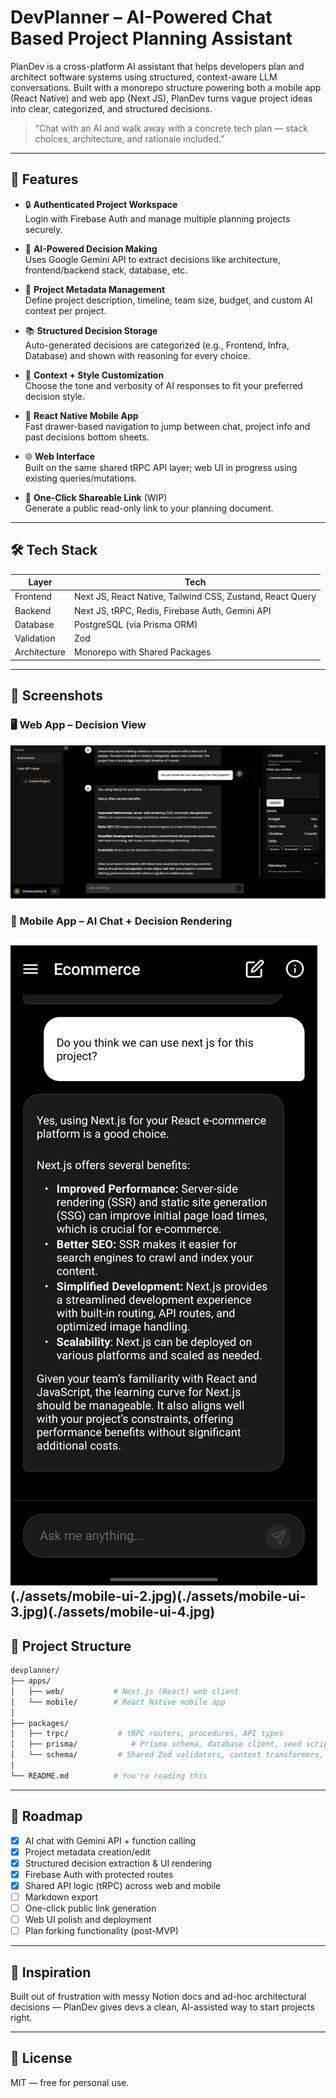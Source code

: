 # DevPlanner – AI-Powered Chat Based Project Planning Assistant

PlanDev is a cross-platform AI assistant that helps developers plan and architect software systems using structured, context-aware LLM conversations. Built with a monorepo structure powering both a mobile app (React Native) and web app (Next JS), PlanDev turns vague project ideas into clear, categorized, and structured decisions.

> “Chat with an AI and walk away with a concrete tech plan — stack choices, architecture, and rationale included.”

---

## 🚀 Features

- 🔒 **Authenticated Project Workspace**  
  Login with Firebase Auth and manage multiple planning projects securely.

- 💬 **AI-Powered Decision Making**  
  Uses Google Gemini API to extract decisions like architecture, frontend/backend stack, database, etc.

- 📂 **Project Metadata Management**  
  Define project description, timeline, team size, budget, and custom AI context per project.

- 📚 **Structured Decision Storage**  
  Auto-generated decisions are categorized (e.g., Frontend, Infra, Database) and shown with reasoning for every choice.

- 🎯 **Context + Style Customization**  
  Choose the tone and verbosity of AI responses to fit your preferred decision style.

- 📱 **React Native Mobile App**  
  Fast drawer-based navigation to jump between chat, project info and past decisions bottom sheets.

- 🌐 **Web Interface**  
  Built on the same shared tRPC API layer; web UI in progress using existing queries/mutations.

- 🔗 **One-Click Shareable Link** (WIP)  
  Generate a public read-only link to your planning document.

---

## 🛠 Tech Stack

| Layer        | Tech                                                     |
| ------------ | -------------------------------------------------------- |
| Frontend     | Next JS, React Native, Tailwind CSS, Zustand, React Query |
| Backend      | Next JS, tRPC, Redis, Firebase Auth, Gemini API     |
| Database     | PostgreSQL (via Prisma ORM)                              |
| Validation   | Zod                                                      |
| Architecture | Monorepo with Shared Packages                            |

---

## 📸 Screenshots

### 🖥️ Web App – Decision View
![Web UI](./assets/web-ui.png)

### 📱 Mobile App – AI Chat + Decision Rendering
![Mobile UI](./assets/mobile-ui-1.jpg)(./assets/mobile-ui-2.jpg)(./assets/mobile-ui-3.jpg)(./assets/mobile-ui-4.jpg)
---

## 🔧 Project Structure

```bash
devplanner/
├── apps/
│   ├── web/           # Next.js (React) web client
│   └── mobile/        # React Native mobile app
│
├── packages/
│   ├── trpc/           # tRPC routers, procedures, API types
│   ├── prisma/            # Prisma schema, database client, seed scripts
│   └── schema/         # Shared Zod validators, context transformers, helpers
│
└── README.md          # You're reading this
```

---

## 📅 Roadmap

- [x] AI chat with Gemini API + function calling
- [x] Project metadata creation/edit
- [x] Structured decision extraction & UI rendering
- [x] Firebase Auth with protected routes
- [x] Shared API logic (tRPC) across web and mobile
- [ ] Markdown export
- [ ] One-click public link generation
- [ ] Web UI polish and deployment
- [ ] Plan forking functionality (post-MVP)

---

## 🧠 Inspiration

Built out of frustration with messy Notion docs and ad-hoc architectural decisions — PlanDev gives devs a clean, AI-assisted way to start projects right.

---

## 📄 License

MIT — free for personal use.
